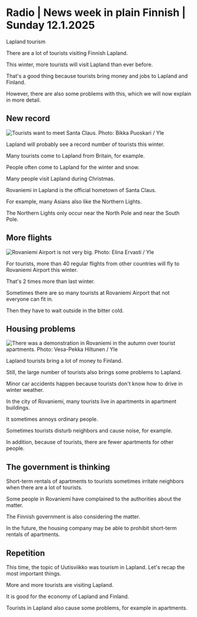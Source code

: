# Radio \| News week in plain Finnish \| Sunday 12.1.2025

Lapland tourism

There are a lot of tourists visiting Finnish Lapland.

This winter, more tourists will visit Lapland than ever before.

That's a good thing because tourists bring money and jobs to Lapland and Finland.

However, there are also some problems with this, which we will now explain in more detail.

## New record

![Tourists want to meet Santa Claus. Photo: Bikka Puoskari / Yle](https://images.cdn.yle.fi/image/upload/c_crop,h_2268,w_4032,x_0,y_246/ar_1.777777777777777,c_fill,g_faces,h_431,w_767/dpr_1.0/q_auto:eco/f_auto/fl_lossy/v1629291077/39-843442611d01286dcb2)

Lapland will probably see a record number of tourists this winter.

Many tourists come to Lapland from Britain, for example.

People often come to Lapland for the winter and snow.

Many people visit Lapland during Christmas.

Rovaniemi in Lapland is the official hometown of Santa Claus.

For example, many Asians also like the Northern Lights.

The Northern Lights only occur near the North Pole and near the South Pole.

## More flights

![Rovaniemi Airport is not very big. Photo: Elina Ervasti / Yle](https://images.cdn.yle.fi/image/upload/c_crop,h_3496,w_6238,x_0,y_0/ar_1.777777777777777,c_fill,g_faces,h_431,w_767/dpr_1.0/q_auto:eco/f_auto/fl_lossy/v1735903991/39-14020486777c8676c284)

For tourists, more than 40 regular flights from other countries will fly to Rovaniemi Airport this winter.

That's 2 times more than last winter.

Sometimes there are so many tourists at Rovaniemi Airport that not everyone can fit in.

Then they have to wait outside in the bitter cold.

## Housing problems

![There was a demonstration in Rovaniemi in the autumn over tourist apartments. Photo: Vesa-Pekka Hiltunen / Yle](https://images.cdn.yle.fi/image/upload/c_crop,h_3375,w_6000,x_0,y_222/ar_1.777777777777777,c_fill,g_faces,h_431,w_767/dpr_1.0/q_auto:eco/f_auto/fl_lossy/v1725467447/39-134373666d88a90c2903)

Lapland tourists bring a lot of money to Finland.

Still, the large number of tourists also brings some problems to Lapland.

Minor car accidents happen because tourists don't know how to drive in winter weather.

In the city of Rovaniemi, many tourists live in apartments in apartment buildings.

It sometimes annoys ordinary people.

Sometimes tourists disturb neighbors and cause noise, for example.

In addition, because of tourists, there are fewer apartments for other people.

## The government is thinking

Short-term rentals of apartments to tourists sometimes irritate neighbors when there are a lot of tourists.

Some people in Rovaniemi have complained to the authorities about the matter.

The Finnish government is also considering the matter.

In the future, the housing company may be able to prohibit short-term rentals of apartments.

## Repetition

This time, the topic of Uutisviikko was tourism in Lapland. Let's recap the most important things.

More and more tourists are visiting Lapland.

It is good for the economy of Lapland and Finland.

Tourists in Lapland also cause some problems, for example in apartments.

